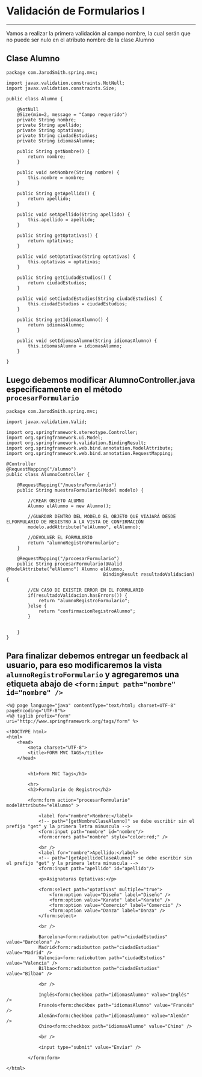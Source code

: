 # Validación de Formularios I

---

Vamos a realizar la primera validación al campo nombre, la cual serán que no puede ser nulo en el atributo nombre de la clase Alumno

## Clase Alumno

    package com.JarodSmith.spring.mvc;

    import javax.validation.constraints.NotNull;
    import javax.validation.constraints.Size;

    public class Alumno {

        @NotNull
        @Size(min=2, message = "Campo requerido")
        private String nombre;
        private String apellido;
        private String optativas;
        private String ciudadEstudios;
        private String idiomasAlumno;
        
        public String getNombre() {
            return nombre;
        }
        
        public void setNombre(String nombre) {
            this.nombre = nombre;
        }
        
        public String getApellido() {
            return apellido;
        }
        
        public void setApellido(String apellido) {
            this.apellido = apellido;
        }
        
        public String getOptativas() {
            return optativas;
        }
        
        public void setOptativas(String optativas) {
            this.optativas = optativas;
        }

        public String getCiudadEstudios() {
            return ciudadEstudios;
        }

        public void setCiudadEstudios(String ciudadEstudios) {
            this.ciudadEstudios = ciudadEstudios;
        }

        public String getIdiomasAlumno() {
            return idiomasAlumno;
        }

        public void setIdiomasAlumno(String idiomasAlumno) {
            this.idiomasAlumno = idiomasAlumno;
        }
        
    }

## Luego debemos modificar AlumnoController.java especificamente en el método `procesarFormulario`

    package com.JarodSmith.spring.mvc;

    import javax.validation.Valid;

    import org.springframework.stereotype.Controller;
    import org.springframework.ui.Model;
    import org.springframework.validation.BindingResult;
    import org.springframework.web.bind.annotation.ModelAttribute;
    import org.springframework.web.bind.annotation.RequestMapping;

    @Controller
    @RequestMapping("/alumno")
    public class AlumnoController {

        @RequestMapping("/muestraFormulario")
        public String muestraFormulario(Model modelo) {
            
            //CREAR OBJETO ALUMNO
            Alumno elAlumno = new Alumno();
            
            //GUARDAR DENTRO DEL MODELO EL OBJETO QUE VIAJARÁ DESDE ELFORMULARIO DE REGISTRO A LA VISTA DE CONFIRMACIÓN
            modelo.addAttribute("elAlumno", elAlumno);
            
            //DEVOLVER EL FORMULARIO
            return "alumnoRegistroFormulario";
        }
        
        @RequestMapping("/procesarFormulario")
        public String procesarFormulario(@Valid @ModelAttribute("elAlumno") Alumno elAlumno,
                                        BindingResult resultadoValidacion) {
            
            //EN CASO DE EXISTIR ERROR EN EL FORMULARIO
            if(resultadoValidacion.hasErrors()) {
                return "alumnoRegistroFormulario";
            }else {
                return "confirmacionRegistroAlumno";
            }
            
            
        }
    }

## Para finalizar debemos entregar un feedback al usuario, para eso modificaremos la vista `alumnoRegistroFormulario` y agregaremos una etiqueta abajo de `<form:input path="nombre" id="nombre" />`

    <%@ page language="java" contentType="text/html; charset=UTF-8" pageEncoding="UTF-8"%>
    <%@ taglib prefix="form" uri="http://www.springframework.org/tags/form" %> 
    
    <!DOCTYPE html>
    <html>
        <head>
            <meta charset="UTF-8">
            <title>FORM MVC TAGS</title>
        </head>


            <h1>Form MVC Tags</h1>
            
            <hr>
            <h2>Formulario de Registro</h2>
            
            <form:form action="procesarFormulario" modelAttribute="elAlumno" >
            
                <label for="nombre">Nombre:</label>
                <!-- path="[getNombreClaseAlumno]" se debe escribir sin el prefijo "get" y la primera letra minuscula -->
                <form:input path="nombre" id="nombre"/>
                <form:errors path="nombre" style="color:red;" />
                
                <br />
                <label for="nombre">Apellido:</label>
                <!-- path="[getApellidoClaseAlumno]" se debe escribir sin el prefijo "get" y la primera letra minuscula -->
                <form:input path="apellido" id="apellido"/>
                
                <p>Asignaturas Optativas:</p>
                
                <form:select path="optativas" multiple="true">
                    <form:option value="Diseño" label="Diseño" />
                    <form:option value="Karate" label="Karate" />
                    <form:option value="Comercio" label="Comercio" />
                    <form:option value="Danza" label="Danza" />
                </form:select>
                
                <br />
                
                Barcelona<form:radiobutton path="ciudadEstudios" value="Barcelona" />
                Madrid<form:radiobutton path="ciudadEstudios" value="Madrid" />
                Valencia<form:radiobutton path="ciudadEstudios" value="Valencia" />
                Bilbao<form:radiobutton path="ciudadEstudios" value="Bilbao" />
                
                <br />
                
                Inglés<form:checkbox path="idiomasAlumno" value="Inglés" />
                Francés<form:checkbox path="idiomasAlumno" value="Francés" />
                Alemán<form:checkbox path="idiomasAlumno" value="Alemán" />
                Chino<form:checkbox path="idiomasAlumno" value="Chino" />
                
                <br />
                
                <input type="submit" value="Enviar" />
            
            </form:form>

    </html>